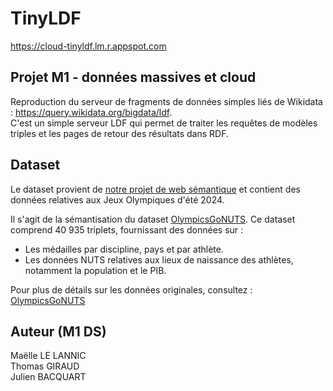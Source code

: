# TinyLDF
https://cloud-tinyldf.lm.r.appspot.com

## Projet M1 - données massives et cloud 
Reproduction du serveur de fragments de données simples liés de Wikidata : https://query.wikidata.org/bigdata/ldf.  
C'est un simple serveur LDF qui permet de traiter les requêtes de modèles triples et les pages de retour des résultats dans RDF. 

## Dataset

Le dataset provient de [notre projet de web sémantique](https://github.com/JulienBacquart/WebSemantique) et contient des données relatives aux Jeux Olympiques d'été 2024.  

Il s'agit de la sémantisation du dataset [OlympicsGoNUTS](https://github.com/EDJNet/OlympicsGoNUTS).
Ce dataset comprend 40 935 triplets, fournissant des données sur :  
- Les médailles par discipline, pays et par athlète.
- Les données NUTS relatives aux lieux de naissance des athlètes, notamment la population et le PIB.  

Pour plus de détails sur les données originales, consultez : [OlympicsGoNUTS](https://edjnet.github.io/OlympicsGoNUTS/)

## Auteur (M1 DS)
Maëlle LE LANNIC <br>
Thomas GIRAUD <br>
Julien BACQUART <br>